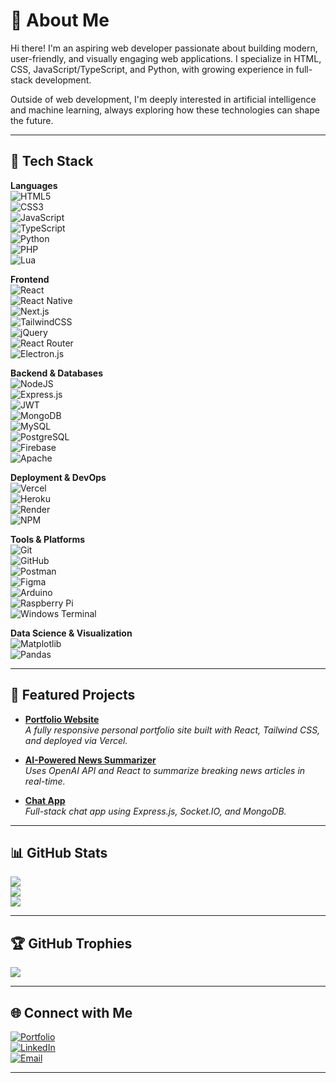 # 💫 About Me

Hi there! I'm an aspiring web developer passionate about building modern, user-friendly, and visually engaging web applications. I specialize in HTML, CSS, JavaScript/TypeScript, and Python, with growing experience in full-stack development.

Outside of web development, I'm deeply interested in artificial intelligence and machine learning, always exploring how these technologies can shape the future.

---

## 🧰 Tech Stack

**Languages**  
![HTML5](https://img.shields.io/badge/html5-%23E34F26.svg?style=flat&logo=html5&logoColor=white)  
![CSS3](https://img.shields.io/badge/css3-%231572B6.svg?style=flat&logo=css3&logoColor=white)  
![JavaScript](https://img.shields.io/badge/javascript-%23323330.svg?style=flat&logo=javascript&logoColor=%23F7DF1E)  
![TypeScript](https://img.shields.io/badge/TypeScript-007ACC?style=flat&logo=typescript&logoColor=white)  
![Python](https://img.shields.io/badge/python-3670A0?style=flat&logo=python&logoColor=ffdd54)  
![PHP](https://img.shields.io/badge/php-%23777BB4.svg?style=flat&logo=php&logoColor=white)  
![Lua](https://img.shields.io/badge/lua-%232C2D72.svg?style=flat&logo=lua&logoColor=white)  

**Frontend**  
![React](https://img.shields.io/badge/react-%2320232a.svg?style=flat&logo=react&logoColor=%2361DAFB)  
![React Native](https://img.shields.io/badge/react_native-%2320232a.svg?style=flat&logo=react&logoColor=%2361DAFB)  
![Next.js](https://img.shields.io/badge/Next-black?style=flat&logo=next.js&logoColor=white)  
![TailwindCSS](https://img.shields.io/badge/tailwindcss-%2338B2AC.svg?style=flat&logo=tailwind-css&logoColor=white)  
![jQuery](https://img.shields.io/badge/jquery-%230769AD.svg?style=flat&logo=jquery&logoColor=white)  
![React Router](https://img.shields.io/badge/React_Router-CA4245?style=flat&logo=react-router&logoColor=white)  
![Electron.js](https://img.shields.io/badge/Electron-191970?style=flat&logo=Electron&logoColor=white)

**Backend & Databases**  
![NodeJS](https://img.shields.io/badge/node.js-6DA55F?style=flat&logo=node.js&logoColor=white)  
![Express.js](https://img.shields.io/badge/express.js-%23404d59.svg?style=flat&logo=express&logoColor=%2361DAFB)  
![JWT](https://img.shields.io/badge/JWT-black?style=flat&logo=JSON%20web%20tokens)  
![MongoDB](https://img.shields.io/badge/MongoDB-%234ea94b.svg?style=flat&logo=mongodb&logoColor=white)  
![MySQL](https://img.shields.io/badge/mysql-4479A1.svg?style=flat&logo=mysql&logoColor=white)  
![PostgreSQL](https://img.shields.io/badge/postgres-%23316192.svg?style=flat&logo=postgresql&logoColor=white)  
![Firebase](https://img.shields.io/badge/firebase-%23039BE5.svg?style=flat&logo=firebase)  
![Apache](https://img.shields.io/badge/apache-%23D42029.svg?style=flat&logo=apache&logoColor=white)  

**Deployment & DevOps**  
![Vercel](https://img.shields.io/badge/vercel-%23000000.svg?style=flat&logo=vercel&logoColor=white)  
![Heroku](https://img.shields.io/badge/heroku-%23430098.svg?style=flat&logo=heroku&logoColor=white)  
![Render](https://img.shields.io/badge/Render-%2346E3B7.svg?style=flat&logo=render&logoColor=white)  
![NPM](https://img.shields.io/badge/NPM-%23CB3837.svg?style=flat&logo=npm&logoColor=white)

**Tools & Platforms**  
![Git](https://img.shields.io/badge/git-%23F05033.svg?style=flat&logo=git&logoColor=white)  
![GitHub](https://img.shields.io/badge/github-%23121011.svg?style=flat&logo=github&logoColor=white)  
![Postman](https://img.shields.io/badge/Postman-FF6C37?style=flat&logo=postman&logoColor=white)  
![Figma](https://img.shields.io/badge/figma-%23F24E1E.svg?style=flat&logo=figma&logoColor=white)  
![Arduino](https://img.shields.io/badge/-Arduino-00979D?style=flat&logo=Arduino&logoColor=white)  
![Raspberry Pi](https://img.shields.io/badge/-RaspberryPi-C51A4A?style=flat&logo=Raspberry-Pi)  
![Windows Terminal](https://img.shields.io/badge/Windows%20Terminal-%234D4D4D.svg?style=flat&logo=windows-terminal&logoColor=white)

**Data Science & Visualization**  
![Matplotlib](https://img.shields.io/badge/Matplotlib-%23ffffff.svg?style=flat&logo=Matplotlib&logoColor=black)  
![Pandas](https://img.shields.io/badge/pandas-%23150458.svg?style=flat&logo=pandas&logoColor=white)

---

## 🚀 Featured Projects

- [**Portfolio Website**](https://your-portfolio-link.com)  
  _A fully responsive personal portfolio site built with React, Tailwind CSS, and deployed via Vercel._

- [**AI-Powered News Summarizer**](https://github.com/ZakDev1/ai-news-summarizer)  
  _Uses OpenAI API and React to summarize breaking news articles in real-time._

- [**Chat App**](https://github.com/ZakDev1/chat-app)  
  _Full-stack chat app using Express.js, Socket.IO, and MongoDB._

---

## 📊 GitHub Stats

![](https://github-readme-stats.vercel.app/api?username=ZakDev1&theme=shadow_blue&hide_border=false&include_all_commits=true&count_private=true)  
![](https://github-readme-streak-stats.herokuapp.com/?user=ZakDev1&theme=shadow_blue&hide_border=false)  
![](https://github-readme-stats.vercel.app/api/top-langs/?username=ZakDev1&theme=shadow_blue&hide_border=false&include_all_commits=true&count_private=true&layout=compact)

---

## 🏆 GitHub Trophies

![](https://github-profile-trophy.vercel.app/?username=ZakDev1&theme=radical&no-frame=false&no-bg=true&margin-w=4)

---

## 🌐 Connect with Me

[![Portfolio](https://img.shields.io/badge/Portfolio-%23000000.svg?style=flat&logo=firefox&logoColor=#FF7139)](https://your-portfolio-link.com)  
[![LinkedIn](https://img.shields.io/badge/LinkedIn-%230077B5.svg?style=flat&logo=linkedin&logoColor=white)](https://www.linkedin.com/in/yourprofile)  
[![Email](https://img.shields.io/badge/Email-D14836?style=flat&logo=gmail&logoColor=white)](mailto:your.email@example.com)

---
